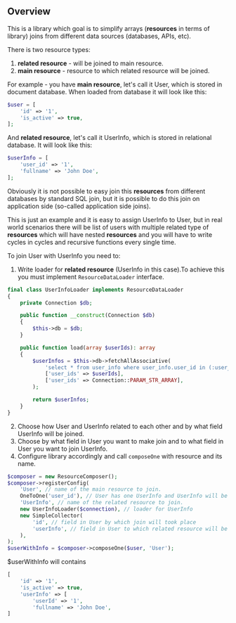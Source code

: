 ## Overview
This is a library which goal is to simplify arrays (**resources** in terms of library) joins from different data sources (databases, APIs, etc).

There is two resource types:
1. **related resource** - will be joined to main resource.
2. **main resource** - resource to which related resource will be joined.

For example - you have **main resource**, let's call it User, which is stored in document database.
When loaded from database it will look like this: 
```php
$user = [
    'id' => '1',
    'is_active' => true,
];
```

And **related resource**, let's call it UserInfo, which is stored in relational database.
It will look like this:
```php
$userInfo = [
    'user_id' => '1',
    'fullname' => 'John Doe',
];
```
Obviously it is not possible to easy join this **resources** from different databases by standard SQL join, but it is possible to do this join on application side (so-called application side joins).

This is just an example and it is easy to assign UserInfo to User, but in real world scenarios there will be list of users with multiple related type of **resources** which will have nested **resources** and you will have to write cycles in cycles and recursive functions every single time.

To join User with UserInfo you need to:

1. Write loader for **related resource** (UserInfo in this case).To achieve this you must implement `ResourceDataLoader` interface.
```php
final class UserInfoLoader implements ResourceDataLoader
{
    private Connection $db;

    public function __construct(Connection $db)
    {
        $this->db = $db;
    }

    public function load(array $userIds): array
    {
        $userInfos = $this->db->fetchAllAssociative(
            'select * from user_info where user_info.user_id in (:user_ids)',
            ['user_ids' => $userIds],
            ['user_ids' => Connection::PARAM_STR_ARRAY],
        );

        return $userInfos;
    }
}
```

2. Choose how User and UserInfo related to each other and by what field UserInfo will be joined.
3. Choose by what field in User you want to make join and to what field in User you want to join UserInfo.
4. Configure library accordingly and call `composeOne` with resource and its name.
```php
$composer = new ResourceComposer();
$composer->registerConfig(
    'User', // name of the main resource to join.
    OneToOne('user_id'), // User has one UserInfo and UserInfo will be joined by user_id
    'UserInfo', // name of the related resource to join.
    new UserInfoLoader($connection), // loader for UserInfo
    new SimpleCollector(
        'id', // field in User by which join will took place
        'userInfo', // field in User to which related resource will be written
    ),
);
$userWithInfo = $composer->composeOne($user, 'User');
```
$userWithInfo will contains
```php
[
    'id' => '1',
    'is_active' => true,
    'userInfo' => [
        'userId' => '1',
        'fullname' => 'John Doe',
]
```
